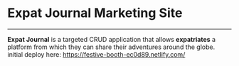# Expat Journal Marketing Site
---

**Expat Journal** is a targeted CRUD application that allows **expatriates** a platform from which they can share their adventures around the globe.
initial deploy here: https://festive-booth-ec0d89.netlify.com/
